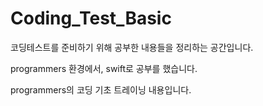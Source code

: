 # Coding_Test_Basic
코딩테스트를 준비하기 위해 공부한 내용들을 정리하는 공간입니다.

programmers 환경에서, swift로 공부를 했습니다.

programmers의 코딩 기초 트레이닝 내용입니다.
